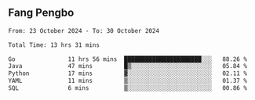 ## Fang Pengbo

<!--START_SECTION:waka-->

```txt
From: 23 October 2024 - To: 30 October 2024

Total Time: 13 hrs 31 mins

Go               11 hrs 56 mins  ██████████████████████░░░   88.26 %
Java             47 mins         █▒░░░░░░░░░░░░░░░░░░░░░░░   05.84 %
Python           17 mins         ▓░░░░░░░░░░░░░░░░░░░░░░░░   02.11 %
YAML             11 mins         ▒░░░░░░░░░░░░░░░░░░░░░░░░   01.37 %
SQL              6 mins          ▒░░░░░░░░░░░░░░░░░░░░░░░░   00.86 %
```

<!--END_SECTION:waka-->